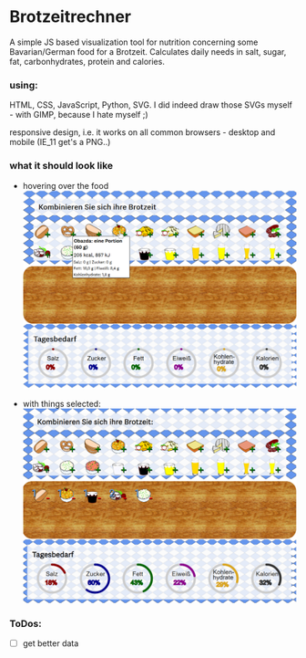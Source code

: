 # Brotzeitrechner
A simple JS based visualization tool for nutrition concerning some Bavarian/German food for a Brotzeit. Calculates daily needs in salt, sugar, fat, carbonhydrates, protein and calories.

### using:
HTML, CSS, JavaScript, Python, SVG. I did indeed draw those SVGs myself - with GIMP, because I hate myself ;) 

responsive design, i.e. it works on all common browsers - desktop and mobile (IE_11 get's a PNG..)

### what it should look like
+ hovering over the food
![alt text](https://github.com/anneKoethke/Brotzeitrechner/blob/master/res/img/bzr.png)

+ with things selected:
![alt text](https://github.com/anneKoethke/Brotzeitrechner/blob/master/res/img/IE_default.png)


### ToDos:
- [ ] get better data 
